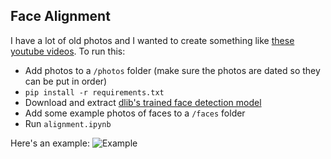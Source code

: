 ## Face Alignment

I have a lot of old photos and I wanted to create something like [these youtube videos](https://www.youtube.com/watch?v=65nfbW-27ps). To run this:
- Add photos to a `/photos` folder (make sure the photos are dated so they can be put in order)
- `pip install -r requirements.txt`
- Download and extract [dlib's trained face detection model](https://github.com/davisking/dlib-models/blob/master/shape_predictor_5_face_landmarks.dat.bz2)
- Add some example photos of faces to a `/faces` folder
- Run `alignment.ipynb`

Here's an example:
![Example](example.gif)